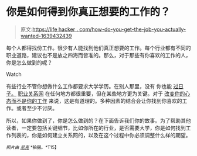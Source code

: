 # 你是如何得到你真正想要的工作的？

> 原文:[https://life hacker . com/how-do-you-get-the-job-you-actually-wanted-1639432439](https://lifehacker.com/how-did-you-get-the-job-you-actually-wanted-1639432439)

每个人都得找份工作。很少有人能找到他们真正想要的工作。每个行业都有不同的职业道路，建议也不是放之四海而皆准的。那么，对于那些有你喜欢的工作的人，你是怎么做到的呢？

Watch

有些行业不管你想做什么工作都要求大学学历。在别人那里，没有 你也能 [过日子。](https://lifehacker.com/how-to-get-by-without-a-college-degree-and-when-you-ne-1120356954) [职业关系网](http://lifehacker.com/how-to-skip-the-sleaze-and-build-a-real-professional-ne-510256651) 在任何地方都很重要，但在某些地方更为关键。对于 [改变你的心态而不是你的工作](http://lifehacker.com/if-your-job-sucks-it-might-be-your-fault-let-s-fix-th-5936851) 来说，这是有道理的。多种因素的结合会让你找到你喜欢的工作。或者至少不讨厌。

所以，如果你做到了，你是怎么做到的？在下面告诉我们你的故事。为了帮助其他读者，一定要包括关键细节，比如你所在的行业，是否需要大学，你是如何找到工作列表的，你是如何建立关系网的，以及在这个过程中你必须调整什么样的期望。

<small>*照片由*</small> [<small>*尼克*</small>](http://www.flickr.com/photos/zzkt/6820378862) <small>*拍摄。*T15】</small>